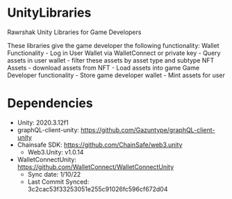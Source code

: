 # UnityLibraries
Rawrshak Unity Libraries for Game Developers

These libraries give the game developer the following functionality:
    Wallet Functionality
        - Log in User Wallet via WalletConnect or private key
        - Query assets in user wallet
        - filter these assets by asset type and subtype
    NFT Assets
        - download assets from NFT
        - Load assets into game
    Game Developer functionality
        - Store game developer wallet
        - Mint assets for user


# Dependencies
- Unity: 2020.3.12f1
- graphQL-client-unity: https://github.com/Gazuntype/graphQL-client-unity
- Chainsafe SDK: https://github.com/ChainSafe/web3.unity 
  - Web3.Unity: v1.0.14
- WalletConnectUnity: https://github.com/WalletConnect/WalletConnectUnity
  - Sync date: 1/10/22
  - Last Commit Synced: 3c2cac53f33253051e255c91026fc596cf672d04
